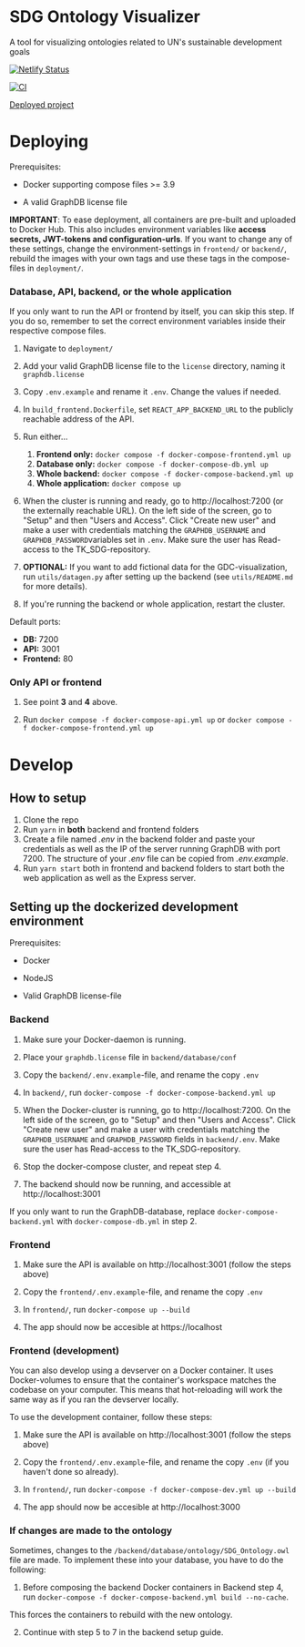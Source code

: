 # SDG Ontology Visualizer

A tool for visualizing ontologies related to UN's sustainable development goals

[![Netlify Status](https://api.netlify.com/api/v1/badges/ae7d5c8b-7978-4f95-9b6b-fd1b40d40616/deploy-status)](https://app.netlify.com/sites/epic-ardinghelli-d1ee4d/deploys)

[![CI](https://github.com/ntnu-informatikk-2021/SDG-ontology-visualizer/actions/workflows/main.yml/badge.svg)](https://github.com/ntnu-informatikk-2021/SDG-ontology-visualizer/actions/workflows/main.yml)

[Deployed project](https://epic-ardinghelli-d1ee4d.netlify.app/)

# Deploying

Prerequisites:

- Docker supporting compose files >= 3.9

- A valid GraphDB license file

**IMPORTANT**: To ease deployment, all containers are pre-built and uploaded to Docker Hub. This also includes environment variables like **access secrets, JWT-tokens and configuration-urls**. If you want to change any of these settings, change the environment-settings in `frontend/` or `backend/`, rebuild the images with your own tags and use these tags in the compose-files in `deployment/`.

### Database, API, backend, or the whole application

If you only want to run the API or frontend by itself, you can skip this step. If you do so, remember to set the correct environment variables inside their respective compose files.

1. Navigate to `deployment/`

2. Add your valid GraphDB license file to the `license` directory, naming it `graphdb.license`

3. Copy `.env.example` and rename it `.env`. Change the values if needed.

4. In `build_frontend.Dockerfile`, set `REACT_APP_BACKEND_URL` to the publicly reachable address of the API.

5. Run either...

   1. **Frontend only:** `docker compose -f docker-compose-frontend.yml up`
   2. **Database only:** `docker compose -f docker-compose-db.yml up`
   3. **Whole backend:** `docker compose -f docker-compose-backend.yml up`
   4. **Whole application:** `docker compose up`

6. When the cluster is running and ready, go to http://localhost:7200 (or the externally reachable URL). On the left side of the screen, go to "Setup" and then "Users and Access". Click "Create new user" and make a user with credentials matching the `GRAPHDB_USERNAME` and `GRAPHDB_PASSWORD`variables set in `.env`. Make sure the user has Read-access to the TK_SDG-repository.

7. **OPTIONAL:** If you want to add fictional data for the GDC-visualization, run `utils/datagen.py` after setting up the backend (see `utils/README.md` for more details).

8. If you're running the backend or whole application, restart the cluster.

Default ports:

- **DB:** 7200
- **API:** 3001
- **Frontend:** 80

### Only API or frontend

1. See point **3** and **4** above.

2. Run `docker compose -f docker-compose-api.yml up` or `docker compose -f docker-compose-frontend.yml up`

# Develop

## How to setup

1. Clone the repo
2. Run `yarn` in **both** backend and frontend folders
3. Create a file named _.env_ in the backend folder and paste your credentials as well as the IP of the server running GraphDB with port 7200. The structure of your _.env_ file can be copied from _.env.example_.
4. Run `yarn start` both in frontend and backend folders to start both the web application as well as the Express server.

## Setting up the dockerized development environment

Prerequisites:

- Docker

- NodeJS

- Valid GraphDB license-file

### Backend

1. Make sure your Docker-daemon is running.

2. Place your `graphdb.license` file in `backend/database/conf`

3. Copy the `backend/.env.example`-file, and rename the copy `.env`

4. In `backend/`, run `docker-compose -f docker-compose-backend.yml up`

5. When the Docker-cluster is running, go to http://localhost:7200. On the left side of the screen, go to "Setup" and then "Users and Access". Click "Create new user" and make a user with credentials matching the `GRAPHDB_USERNAME` and `GRAPHDB_PASSWORD` fields in `backend/.env`. Make sure the user has Read-access to the TK_SDG-repository.

6. Stop the docker-compose cluster, and repeat step 4.

7. The backend should now be running, and accessible at http://localhost:3001

If you only want to run the GraphDB-database, replace `docker-compose-backend.yml` with `docker-compose-db.yml` in step 2.

### Frontend

1. Make sure the API is available on http://localhost:3001 (follow the steps above)

2. Copy the `frontend/.env.example`-file, and rename the copy `.env`

3. In `frontend/`, run `docker-compose up --build`

4. The app should now be accesible at https://localhost

### Frontend (development)

You can also develop using a devserver on a Docker container. It uses Docker-volumes to ensure that the container's workspace matches the codebase on your computer. This means that hot-reloading will work the same way as if you ran the devserver locally.

To use the development container, follow these steps:

1. Make sure the API is available on http://localhost:3001 (follow the steps above)

2. Copy the `frontend/.env.example`-file, and rename the copy `.env` (if you haven't done so already).

3. In `frontend/`, run `docker-compose -f docker-compose-dev.yml up --build`

4. The app should now be accesible at http://localhost:3000

### If changes are made to the ontology

Sometimes, changes to the `/backend/database/ontology/SDG_Ontology.owl` file are made. To implement these into your database, you have to do the following:

1. Before composing the backend Docker containers in Backend step 4, run `docker-compose -f docker-compose-backend.yml build --no-cache`.

This forces the containers to rebuild with the new ontology.

2. Continue with step 5 to 7 in the backend setup guide.
